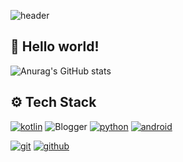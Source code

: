 ![header](https://capsule-render.vercel.app/api?text=KimYoungMin&type=Rounded&color=auto&height=100)

## 👾 Hello world!

![Anurag's GitHub stats](https://github-readme-stats.vercel.app/api?username=kimyoungmin101&&show_icons=true&theme=gruvbox)

## ⚙️ Tech Stack
[![kotlin](https://img.shields.io/badge/Kotlin-0095D5?style=flat&logo=kotlin&logoColor=white)](https://kotlinlang.org/)
![Blogger](https://img.shields.io/badge/Blogger-FF5722?style=for-the-badge&logo=blogger&logoColor=white)
[![python](https://img.shields.io/badge/Python-3776AB?style=flat&logo=python&logoColor=white)](https://www.python.org/)
[![android](https://img.shields.io/badge/Android-3DDC84?style=flat&logo=android&logoColor=white)](https://developer.android.com/)

[![git](https://img.shields.io/badge/Git-F05032?style=flat&logo=git&logoColor=white)](https://git-scm.com/)
[![github](https://img.shields.io/badge/Github-181717?style=flat&logo=github&logoColor=white)](https://github.com/)


